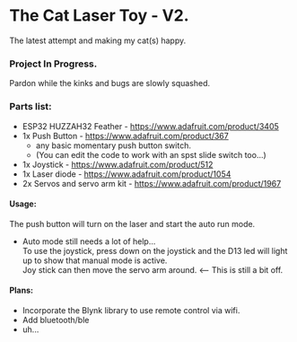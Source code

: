# The Cat Laser Toy - V2.
The latest attempt and making my cat(s) happy.

### Project In Progress.
Pardon while the kinks and bugs are slowly squashed.

### Parts list:
* ESP32 HUZZAH32 Feather - https://www.adafruit.com/product/3405
* 1x Push Button - https://www.adafruit.com/product/367
    * any basic momentary push button switch. 
    * (You can edit the code to work with an spst slide switch too...)
* 1x Joystick - https://www.adafruit.com/product/512
* 1x Laser diode - https://www.adafruit.com/product/1054
* 2x Servos and servo arm kit - https://www.adafruit.com/product/1967

#### Usage:
The push button will turn on the laser and start the auto run mode. <br>
- Auto mode still needs a lot of help... <br>
To use the joystick, press down on the joystick and the D13 led will light up to show that manual mode is active.<br>
Joy stick can then move the servo arm around. <-- This is still a bit off.<br>

#### Plans:
* Incorporate the Blynk library to use remote control via wifi.
* Add bluetooth/ble
* uh...
